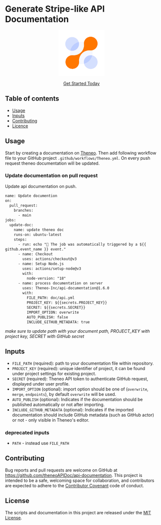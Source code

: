 # Generate Stripe-like API Documentation

<p align="center"><img src='./asset/logo.png' height='150' width='150' /></p>
<p align='center'><a href='https://theneo.io/'>Get Started Today</a></p>

## Table of contents

- [Usage](#usage)
- [Inputs](#inputs)
- [Contributing](#contributing)
- [Licence](#license)

## Usage

Start by creating a documentation on [Theneo](https://theneo.io). Then add following workflow file to your GitHub project `.github/workflows/Theneo.yml`. On every push request theneo documentation will be updated.

### Update documentation on pull request

Update api documentation on push.

```
name: Update documention
on:
  pull_request:
    branches:
      - main
jobs:
  update-doc:
    name: update theneo doc
    runs-on: ubuntu-latest
    steps:
      - run: echo "🎉 The job was automatically triggered by a ${{ github.event_name }} event."
      - name: Checkout
        uses: actions/checkout@v3
      - name: Setup Node.js
        uses: actions/setup-node@v3
        with:
          node-version: "18"
      - name: process documentation on server
        uses: Theneo-Inc/api-documentation@1.6.0
        with:
          FILE_PATH: doc/api.yml
          PROJECT_KEY: ${{secrets.PROJECT_KEY}}
          SECRET: ${{secrets.SECRET}}
          IMPORT_OPTION: overwrite
          AUTO_PUBLISH: false
          INCLUDE_GITHUB_METADATA: true
```

_make sure to update path with your document path, PROJECT_KEY with project key, SECRET with GitHub secret_

## Inputs

- `FILE_PATH` (required): path to your documentation file within repository.
- `PROJECT_KEY` (required): unique identifier of project, it can be found under project settings for existing project.
- `SECRET` (required): Theneo API token to authenticate GitHub request, displayed under user profile.
- `IMPORT_OPTION` (optional): import option should be one of (`overwrite`, `merge`, `endpoints`), by default `overwrite` will be used.
- `AUTO_PUBLISH` (optional): Indicates if the documentation should be published automatically or not after importing.
- `INCLUDE_GITHUB_METADATA` (optional): Indicates if the imported documentation should include GitHub metadata (such as GitHub actor) or not - only visible in Theneo's editor.
### deprecated inputs
- `PATH` - instead use `FILE_PATH`

## Contributing

Bug reports and pull requests are welcome on GitHub at https://github.com/theneoAPIDoc/api-documentation. This project is intended to be a safe, welcoming space for collaboration, and contributors are expected to adhere to the [Contributor Covenant](http://contributor-covenant.org/) code of conduct.

## License

The scripts and documentation in this project are released under the [MIT License](https://github.com/theneoAPIDoc/api-documentation/blob/main/LICENSE).
